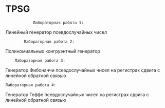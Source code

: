 # TPSG
 
				Лабораторная работа 1:

Линейный генератор псевдослучайных чисел


			Лабораторная работа 2:

Полиномиальных конгруэнтный генератор


		Лабораторная работа 3:

Генератор Фибоначчи псевдослучайных чисел на регистрах сдвига с линейной обратной связью


	Лабораторная работа 4:

Генератор Геффе псевдослучайных чисел на регистрах сдвига с линейной обратной связью 